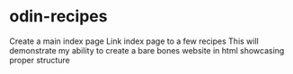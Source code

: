 # odin-recipes
Create a main index page
Link index page to a few recipes
This will demonstrate my ability to create a bare bones website in html showcasing proper structure